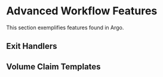 # Advanced Workflow Features

This section exemplifies features found in Argo.

## Exit Handlers

## Volume Claim Templates